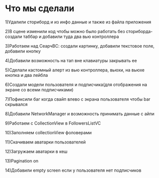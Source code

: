 # Что мы сделали 

1)Удалили сториборд и из инфо данные и также из файла приложения

2)В сцене изменили код чтобы можно было работать без сториборда- создали таббар и добавили туда два вью контроллера

3)Работаем над СеарчВС: создали картинку, добавили текстовое поле, добавили кнопку

4)Добавили возможность на тап вне клавиатуры закрывать ее

5)Сделали кастомный алерт из вью контроллера, вьюхи, на вьюхе кнопка и два лейбла

6)Создали модели пользователя и подписчика(для отображения на экране со всеми подписчиками)

7)Пофиксили баг когда свайп влево с экрана пользователя чтобы bar cкрывался

8)Добавили NetworkManager и возможность принимать данные с айпи

9)Работаем с CollectionView в FollowersListVC

10)Заполняем collectionView фоловерами

11)Скачиваем аватарки пользователей

12)Загружаем аватарки в кеш

13)Pagination on

14)Добавили empty screen если у пользователя нет подписчиков
